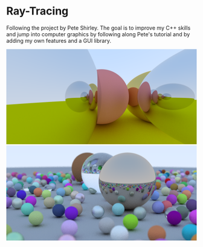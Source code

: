 # Ray-Tracing

Following the project by Pete Shirley. The goal is to improve my C++ skills and jump into computer graphics by following along Pete's tutorial and by adding my own features and a GUI library.

![Glass Spheres](https://github.com/john-zhang-uoft/Ray-Tracing/blob/main/Glass%20Spheres.png)
![Random Scene](https://github.com/john-zhang-uoft/Ray-Tracing/blob/main/Random%20Scene.png)
